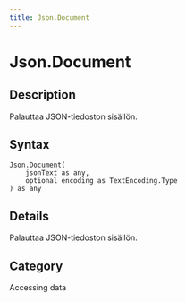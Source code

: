 ```yaml
---
title: Json.Document
---
```


# Json.Document


## Description

Palauttaa JSON-tiedoston sisällön.


## Syntax

```powerquery
Json.Document(
    jsonText as any,
    optional encoding as TextEncoding.Type
) as any
```


## Details

Palauttaa JSON-tiedoston sisällön.



## Category
Accessing data
